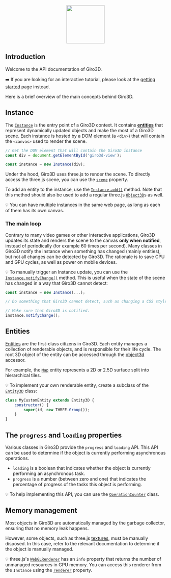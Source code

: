 <div align="center">
  <a href="https://giro3d.org">
    <img src="https://giro3d.org/images/giro3d_logo.svg" height="120">
  </a>
</div>

## Introduction

Welcome to the API documentation of Giro3D.

➡️ If you are looking for an interactive tutorial, please look at the  [getting started](https://giro3d.org/tutorials/getting-started.html) page instead.

Here is a brief overview of the main concepts behind Giro3D.

## Instance

The [`Instance`](./classes/core.Instance.html) is the entry point of a Giro3D context. It contains [**entities**](./modules/entities.html) that represent dynamically updated objects and make the most of a Giro3D scene. Each instance is hosted by a DOM element (a `<div>`) that will contain the `<canvas>` used to render the scene.

```js
// Get the DOM element that will contain the Giro3D instance
const div = document.getElementById('giro3d-view');

const instance = new Instance(div);
```

Under the hood, Giro3D uses three.js to render the scene. To directly access the three.js scene, you can use the [`scene`](./classes/core.Instance.html#scene) property.

To add an entity to the instance, use the [`Instance.add()`](./classes/core.Instance.html#add) method. Note that this method should also be used to add a regular three.js [`Object3D`](https://threejs.org/docs/?q=obje#api/en/core/Object3D)s as well.

💡 You can have multiple instances in the same web page, as long as each of them has its own canvas.

### The main loop

Contrary to many video games or other interactive applications, Giro3D updates its state and renders the scene to the canvas **only when notified**, instead of periodically (for example 60 times per second). Many classes in Giro3D notify the instance when something has changed (mainly entities), but not all changes can be detected by Giro3D. The rationale is to save CPU and GPU cycles, as well as power on mobile devices.

💡 To manually trigger an Instance update, you can use the [`Instance.notifyChange()`](./classes/core.Instance.html#notifyChange) method. This is useful when the state of the scene has changed in a way that Giro3D cannot detect:

```js
const instance = new Instance(...);

// Do something that Giro3D cannot detect, such as changing a CSS style.

// Make sure that Giro3D is notified.
instance.notifyChange();
```

## Entities

[Entities](./modules/entities.html) are the first-class citizens in Giro3D. Each entity manages a collection of renderable objects, and is responsible for their life cycle. The root 3D object of the entity can be accessed through the [object3d](./classes/entities.Entity3D.html#object3d) accessor.

For example, the [`Map`](./classes/entities.Map.html) entity represents a 2D or 2.5D surface split into hierarchical tiles.

💡 To implement your own renderable entity, create a subclass of the [`Entity3D`](./classes/entities.Entity3D.html) class:

```js
class MyCustomEntity extends Entity3D {
    constructor() {
        super(id, new THREE.Group());
    }
}
```

## The `progress` and `loading` properties

Various classes in Giro3D provide the `progress` and `loading` API. This API can be used to determine if the object is currently performing asynchronous operations.

- `loading` is a boolean that indicates whether the object is currently performing an asynchronous task.
- `progress` is a number (between zero and one) that indicates the percentage of progress of the tasks this object is performing.

💡 To help implementing this API, you can use the [`OperationCounter`](./classes/core.OperationCounter.html) class.

## Memory management

Most objects in Giro3D are automatically managed by the garbage collector, ensuring that no memory leak happens.

However, some objects, such as three.js [textures](https://threejs.org/docs/?q=texture#api/en/textures/Texture), must be manually disposed. In this case, refer to the relevant documentation to determine if the object is manually managed.

💡 three.js's [`WebGLRenderer`](https://threejs.org/docs/index.html?q=webglrenderer#api/en/renderers/WebGLRenderer.info) has an `info` property that returns the number of unmanaged resources in GPU memory. You can access this renderer from the `Instance` using the [`renderer`](./classes/core.Instance.html#renderer) property.
